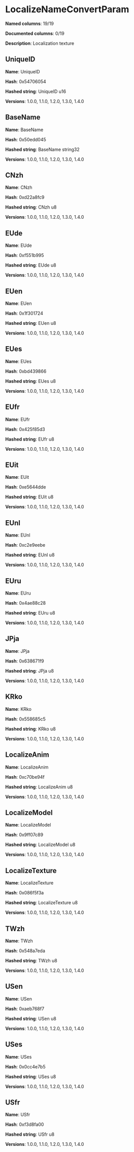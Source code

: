 # LocalizeNameConvertParam
**Named columns**: 19/19

**Documented columns**: 0/19

**Description**: Localization texture
## UniqueID

**Name**: UniqueID

**Hash**: 0x54706054

**Hashed string**: UniqueID u16

**Versions**: 1.0.0, 1.1.0, 1.2.0, 1.3.0, 1.4.0

## BaseName

**Name**: BaseName

**Hash**: 0x50edd045

**Hashed string**: BaseName string32

**Versions**: 1.0.0, 1.1.0, 1.2.0, 1.3.0, 1.4.0

## CNzh

**Name**: CNzh

**Hash**: 0xd22a8fc9

**Hashed string**: CNzh u8

**Versions**: 1.0.0, 1.1.0, 1.2.0, 1.3.0, 1.4.0

## EUde

**Name**: EUde

**Hash**: 0xf551b995

**Hashed string**: EUde u8

**Versions**: 1.0.0, 1.1.0, 1.2.0, 1.3.0, 1.4.0

## EUen

**Name**: EUen

**Hash**: 0x1f301724

**Hashed string**: EUen u8

**Versions**: 1.0.0, 1.1.0, 1.2.0, 1.3.0, 1.4.0

## EUes

**Name**: EUes

**Hash**: 0xbd439866

**Hashed string**: EUes u8

**Versions**: 1.0.0, 1.1.0, 1.2.0, 1.3.0, 1.4.0

## EUfr

**Name**: EUfr

**Hash**: 0x425f85d3

**Hashed string**: EUfr u8

**Versions**: 1.0.0, 1.1.0, 1.2.0, 1.3.0, 1.4.0

## EUit

**Name**: EUit

**Hash**: 0xe5644dde

**Hashed string**: EUit u8

**Versions**: 1.0.0, 1.1.0, 1.2.0, 1.3.0, 1.4.0

## EUnl

**Name**: EUnl

**Hash**: 0xc2e9eebe

**Hashed string**: EUnl u8

**Versions**: 1.0.0, 1.1.0, 1.2.0, 1.3.0, 1.4.0

## EUru

**Name**: EUru

**Hash**: 0x4ae88c28

**Hashed string**: EUru u8

**Versions**: 1.0.0, 1.1.0, 1.2.0, 1.3.0, 1.4.0

## JPja

**Name**: JPja

**Hash**: 0x638671f9

**Hashed string**: JPja u8

**Versions**: 1.0.0, 1.1.0, 1.2.0, 1.3.0, 1.4.0

## KRko

**Name**: KRko

**Hash**: 0x558685c5

**Hashed string**: KRko u8

**Versions**: 1.0.0, 1.1.0, 1.2.0, 1.3.0, 1.4.0

## LocalizeAnim

**Name**: LocalizeAnim

**Hash**: 0xc70be94f

**Hashed string**: LocalizeAnim u8

**Versions**: 1.0.0, 1.1.0, 1.2.0, 1.3.0, 1.4.0

## LocalizeModel

**Name**: LocalizeModel

**Hash**: 0x9ff07c89

**Hashed string**: LocalizeModel u8

**Versions**: 1.0.0, 1.1.0, 1.2.0, 1.3.0, 1.4.0

## LocalizeTexture

**Name**: LocalizeTexture

**Hash**: 0x086f5f3a

**Hashed string**: LocalizeTexture u8

**Versions**: 1.0.0, 1.1.0, 1.2.0, 1.3.0, 1.4.0

## TWzh

**Name**: TWzh

**Hash**: 0x548a7eda

**Hashed string**: TWzh u8

**Versions**: 1.0.0, 1.1.0, 1.2.0, 1.3.0, 1.4.0

## USen

**Name**: USen

**Hash**: 0xaeb768f7

**Hashed string**: USen u8

**Versions**: 1.0.0, 1.1.0, 1.2.0, 1.3.0, 1.4.0

## USes

**Name**: USes

**Hash**: 0x0cc4e7b5

**Hashed string**: USes u8

**Versions**: 1.0.0, 1.1.0, 1.2.0, 1.3.0, 1.4.0

## USfr

**Name**: USfr

**Hash**: 0xf3d8fa00

**Hashed string**: USfr u8

**Versions**: 1.0.0, 1.1.0, 1.2.0, 1.3.0, 1.4.0

